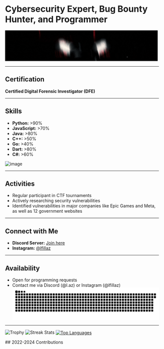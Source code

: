 # Cybersecurity Expert, Bug Bounty Hunter, and Programmer

<p align="left">
  <img src="lazdiscord.gif" alt="GIF" width="500" height="100"/>
</p>

---

## Certification
**Certified Digital Forensic Investigator (DFE)**
 
---

## Skills
- **Python:** >90%
- **JavaScript:** >70%
- **Java:** >80%
- **C++:** >50%
- **Go:** >40%
- **Dart:** >80%
- **C#:** >60%


![image](https://github.com/user-attachments/assets/1e0b1c34-a90d-40d7-b81c-6c5aab0d4c30)

---

## Activities
- Regular participant in CTF tournaments
- Actively researching security vulnerabilities
- Identified vulnerabilities in major companies like Epic Games and Meta, as well as 12 government websites

---

## Connect with Me
- **Discord Server:** [Join here](https://discord.gg/tpbVvUgcE3)
- **Instagram:** [@lfillaz](https://www.instagram.com/lfillaz)

---

## Availability
- Open for programming requests
- Contact me via Discord (@l.az) or Instagram (@lfillaz)
![Snake animation](laz.svg)
---
<p align="left">
  <img height=97 src="https://github-profile-trophy.vercel.app/?username=lfillaz&theme=radical&no-frame=true&title=Stars,Followers,Commits&column=-1" alt="Trophy"/>
  <img height=202 src="https://github-readme-streak-stats-git-main-davids-projects-ad77adcc.vercel.app/?user=lfillaz&theme=radical" alt="Streak Stats"/>
  <a href="#">
    <img height=200 align="center" src="https://my-stats-43gk.vercel.app/api/top-langs/?username=lfillaz&hide=html,scss,css&langs_count=8&layout=compact&theme=radical&card_width=150" alt="Top Languages"/>
  </a>
</p>
## 2022-2024 Contributions

